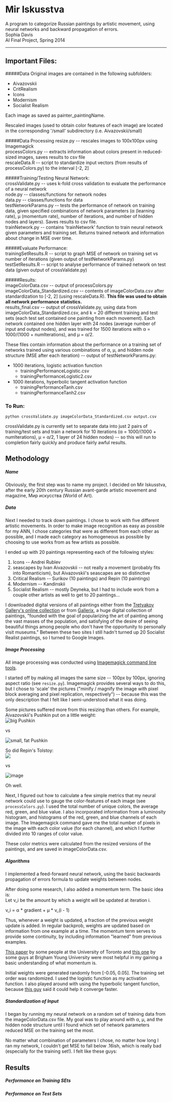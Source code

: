 # Mir Iskusstva  
A program to categorize Russian paintings by artistic movement, using neural networks and backward propagation of errors.  
Sophia Davis  
AI Final Project, Spring 2014 

------------
## Important Files:  
#####Data
Original images are contained in the following subfolders:  

* Aivazovskii  
* CritRealism  
* Icons  
* Modernism  
* Socialist Realism 

Each image as saved as painter_paintingName. 

Rescaled images (used to obtain color features of each image) are located in the corresponding '/small' subdirectory (i.e. Aivazovskii/small)

#####Data Processing
resize.py -- rescales images to 100x100px using Imagemagick  
processColors.py -- extracts information about colors present in reduced-sized images, saves results to csv file  
rescaleData.R -- script to standardize input vectors (from results of processColors.py) to the interval [-2, 2]


#####Training/Testing Neural Network:  
crossValidate.py -- uses k-fold cross validation to evaluate the performance of a neural network  
node.py -- classes/functions for network nodes  
data.py -- classes/functions for data  
testNetworkParams.py -- tests the performance of network on training data, given specified combinations of network parameters (α (learning rate), μ (momentum rate), number of iterations, and number of hidden nodes and layers). Saves results to csv file.   
trainNetwork.py -- contains 'trainNetwork' function to train neural network given parameters and training set. Returns trained network and information about change in MSE over time.  


#####Evaluate Performance:  
trainingSetResults.R -- script to graph MSE of network on training set vs number of iterations (given output of testNetworkParams.py)   
testSetResults.R -- script to analyse performance of trained network on test data (given output of crossValidate.py)  

#####Results:  
imageColorData.csv -- output of processColors.py  
imageColorData_Standardized.csv -- contents of imageColorData.csv after standardization to [-2, 2] (using rescaleData.R). **This file was used to obtain all network performance statistics.**   
results_final.csv -- output of crossValidate.py, using data from imageColorData_Standardized.csv, and k = 20 different training and test sets (each test set contained one painting from each movement). Each network contained one hidden layer with 24 nodes (average number of input and output nodes), and was trained for 1500 iterations with α = 1000/(1000 + numIterations), and μ = α/2. 

These files contain information about the performance on a training set of networks trained using various combinations of α, μ, and hidden node structure (MSE after each iteration) -- output of testNetworkParams.py:  

* 1000 iterations, logistic activation function  
  * trainingPerformanceLogistic.csv   
  * trainingPerformanceLogistic2.csv  
* 1000 iterations, hyperbolic tangent activation function  
  * trainingPerformanceTanh.csv  
  * trainingPerformanceTanh2.csv  

### To Run: 

```
python crossValidate.py imageColorData_Standardized.csv output.csv
```
crossValidate.py is currently set to separate data into just 2 pairs of training/test sets and train a network for 10 iterations (α = 1000/(1000 + numIterations), μ = α/2, 1 layer of 24 hidden nodes) -- so this will run to completion fairly quickly and produce fairly awful results.

## Methodology
##### Name
Obviously, the first step was to name my project. I decided on Mir Iskusstva, after the early 20th century Russian avant-garde artistic movement and magazine, Мир искусства (World of Art).

##### Data 
Next I needed to track down paintings. I chose to work with five different artistic movements. In order to make image recognition as easy as possible for my ANN, I chose categories that were as different from each other as possible, and I made each category as homogeneous as possible by choosing to use works from as few artists as possible.  

I ended up with 20 paintings representing each of the following styles:

1. Icons -- Andrei Rublev
2. seascapes by Ivan Aivazovskii -- not really a movement (probably fits into Romanticism), but Aivazovskii's seascapes are so distinctive
3. Critical Realism -- Surikov (10 paintings) and Repin (10 paintings) 
4. Modernism -- Kandinskii
5. Socialist Realism -- mostly Deyneka, but I had to include work from a couple other artists as well to get to 20 paintings...

I downloaded digital versions of all paintings either from the [Tretyakov Gallery's online collection](http://www.tretyakovgallery.ru/ru/collection/_show/categories/_id/42) or from [Gallerix](http://gallerix.ru/), a huge digital collection of paintings, "founded with the goal of popularizing the art of painting among the vast masses of the population, and satisfying of the desire of seeing beautiful things among people who don't have the opportunity to personally visit museums." Between these two sites I still hadn't turned up 20 Socialist Realist paintings, so I turned to Google Images.

##### Image Processing
All image processing was conducted using [Imagemagick command line tools](http://www.imagemagick.org/script/command-line-tools.php).

I started off by making all images the same size -- 100px by 100px, ignoring aspect ratio (see `resize.py`). Imagemagick provides several ways to do this, but I chose to 'scale' the pictures ("minify / magnify the image with pixel block averaging and pixel replication, respectively") -- because this was the only description that I felt like I semi-understood what it was doing.

Some pictures suffered more from this resizing than others. For example, Aivazovskii's Pushkin put on a little weight:  
![big Pushkin](https://github.com/sophiadavis/Mir-Iskusstva/blob/master/Aivazovskii/PushkinNaBereguChernogoMoria.jpeg) 

vs 

![small, fat Pushkin](/Aivazovskii/small/PushkinNaBereguChernogoMoria_small.jpeg)

So did Repin's Tolstoy:  
![](https://github.com/sophiadavis/Mir-Iskusstva/blob/master/CritRealism/Repin_LNTolstoiBosoy.jpeg)

vs

![image](https://github.com/sophiadavis/Mir-Iskusstva/blob/master/CritRealism/small/Repin_LNTolstoiBosoy_small.jpeg)

Oh well.

Next, I figured out how to calculate a few simple metrics that my neural network could use to gauge the color-features of each image (see `processColors.py`). I used the total number of unique colors, the average red, green, and blue value. I also incorporated information from a luminosity histogram, and histograms of the red, green, and blue channels of each image. The Imagemagick command gave me the total number of pixels in the image with each color value (for each channel), and which I further divided into 10 ranges of color value.  

These color metrics were calculated from the resized versions of the paintings, and are saved in imageColorData.csv.


##### Algorithms

I implemented a feed-forward neural network, using the basic backwards propagation of errors formula to update weights between nodes.

After doing some research, I also added a momentum term. The basic idea is:  
Let ν_i be the amount by which a weight will be updated at iteration i.  

ν_i = α * gradient + μ * ν_(i - 1)    

Thus, whenever a weight is updated, a fraction of the previous weight update is added. In regular backprob, weights are updated based on information from one example at a time. The momentum term serves to provide some continuity, by including information "learned" from previous examples.  

[This paper](http://www.cs.toronto.edu/~fritz/absps/momentum.pdf) by some people at the University of Toronto and [this one](http://axon.cs.byu.edu/papers/IstookIJNS.pdf) by some guys at Brigham Young University were most helpful in my gaining a basic understanding of what momentum is.

Initial weights were generated randomly from [-0.05, 0.05]. The training set order was randomized. I used the logistic function as my activation function. I also played around with using the hyperbolic tangent function, because [this guy](http://apps.carleton.edu/campus/library/) said it could help it converge faster.

##### Standardization of Input
I began by running my neural network on a random set of training data from the imageColorData.csv file. My goal was to play around with α, μ, and the hidden node structure until I found which set of network parameters reduced MSE on the training set the most.

No matter what combination of parameters I chose, no matter how long I ran my network, I couldn't get MSE to fall below .16ish, which is really bad (especially for the training set!). I felt like these guys:  


 
 

## Results

##### Performance on Training SEts

##### Performance on Test Sets
 